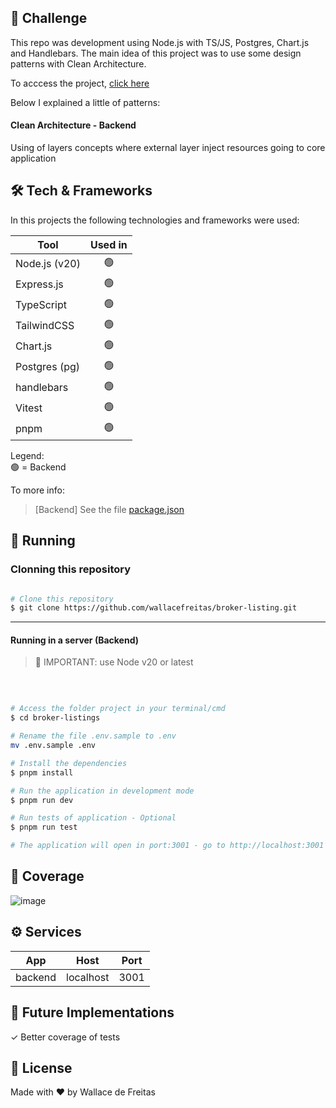 ## 🚀 Challenge

This repo was development using Node.js with TS/JS, Postgres, Chart.js and Handlebars. The main idea of this project was to use some design patterns with Clean Architecture.

To acccess the project, <a href="https://broker-listings.fly.dev/" target="_blank">click here</a>

Below I explained a little of patterns:

#### Clean Architecture - Backend

Using of layers concepts where external layer inject resources going to core application

## 🛠 Tech & Frameworks

In this projects the following technologies and frameworks were used:

| Tool            |     Used in   |
|---------------- |:-------------:|
| Node.js (v20)   |      🟢       |
| Express.js      |      🟢       |
| TypeScript      |      🟢       |
| TailwindCSS     |      🟢       |
| Chart.js        |      🟢       |
| Postgres (pg)   |      🟢       |
| handlebars      |      🟢       |
| Vitest          |      🟢       |
| pnpm            |      🟢       |

Legend: <br>
🟢 = Backend <br>

To more info:

> [Backend] See the file  [package.json](./package.json)

## 🧭 Running

### Clonning this repository

```bash

# Clone this repository
$ git clone https://github.com/wallacefreitas/broker-listing.git

```
---

#### Running in a server (Backend) 

>🚨 IMPORTANT: use Node v20 or latest

<br>

```bash

# Access the folder project in your terminal/cmd
$ cd broker-listings

# Rename the file .env.sample to .env
mv .env.sample .env

# Install the dependencies
$ pnpm install

# Run the application in development mode
$ pnpm run dev

# Run tests of application - Optional
$ pnpm run test

# The application will open in port:3001 - go to http://localhost:3001

```

## 🧪 Coverage

![image](https://github.com/user-attachments/assets/7f5bee06-583b-4eea-b1de-ca8fb36a621a)


## ⚙️ Services

| App             |    Host                             |   Port        |
|---------------- |:-----------------------------------:|:-------------:|
| backend         |  localhost                          |   3001        |


## 🔮 Future Implementations

✓ Better coverage of tests <br>

## 📝 License

Made with ♥️ by Wallace de Freitas
